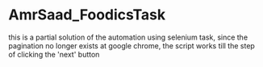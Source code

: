 # AmrSaad_FoodicsTask

this is a partial solution of the automation using selenium task, 
since the pagination no longer exists at google chrome, the script works till the step of clicking the 'next' button
